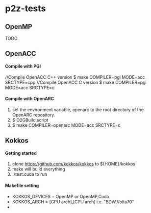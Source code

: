 # p2z-tests

## OpenMP
TODO


## OpenACC
#### Compile with PGI
//Compile OpenACC C++ version
$ make COMPILER=pgi MODE=acc SRCTYPE=cpp
//Compile OpenACC C version
$ make COMPILER=pgi MODE=acc SRCTYPE=c

#### Compile with OpenARC
1. set the environment variable, openarc to the root directory of the OpenARC repository.
2. $ O2GBuild.script
3. $ make COMPILER=openarc MODE=acc SRCTYPE=c

## Kokkos

#### Getting started
1. clone https://github.com/kokkos/kokkos to ${HOME}/kokkos
2. make will build everything
3. ./test.cuda to run

#### Makefile setting
- KOKKOS_DEVICES = OpenMP or OpenMP,Cuda
- KOKKOS_ARCH = [GPU arch],[CPU arch] i.e. "BDW,Volta70"
- 

